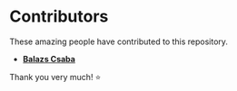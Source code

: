 # Contributors

These amazing people have contributed to this repository.

* **[Balazs Csaba](https://github.com/balazscsaba2006)**

Thank you very much! ⭐
